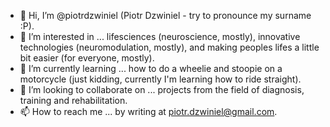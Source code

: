 - 👋 Hi, I’m @piotrdzwiniel (Piotr Dzwiniel - try to pronounce my surname :P).
- 👀 I’m interested in ... lifesciences (neuroscience, mostly), innovative technologies (neuromodulation, mostly), and making peoples lifes a little bit easier (for everyone, mostly). 
- 🌱 I’m currently learning ... how to do a wheelie and stoopie on a motorcycle (just kidding, currently I'm learning how to ride straight).
- 💞️ I’m looking to collaborate on ... projects from the field of diagnosis, training and rehabilitation.
- 📫 How to reach me ... by writing at piotr.dzwiniel@gmail.com.

<!---
piotrdzwiniel/piotrdzwiniel is a ✨ special ✨ repository because its `README.md` (this file) appears on your GitHub profile.
You can click the Preview link to take a look at your changes.
--->
